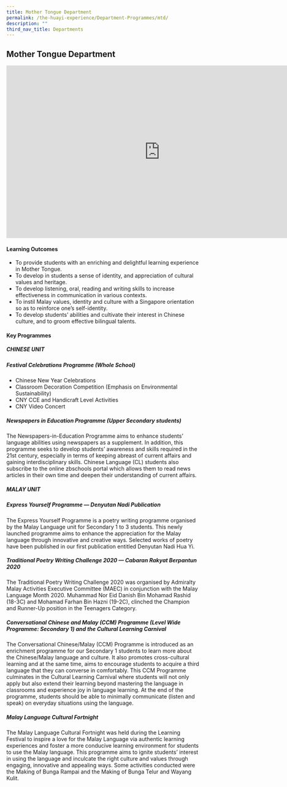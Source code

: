 ```yaml
---
title: Mother Tongue Department
permalink: /the-huayi-experience/Department-Programmes/mtd/
description: ""
third_nav_title: Departments
---
```

## Mother Tongue Department

<iframe allowfullscreen="true" height="450" width="800" frameborder="0" src="https://docs.google.com/presentation/d/e/2PACX-1vTeGInj8txV_Mp-78-2qA-wfVTDHBR-dlo5lAavr4YLa_26kjv7RT262ujCiyXTphfu9pdTAjPDEsO4/embed?start=false&amp;loop=false&amp;delayms=3000"></iframe>

#### Learning Outcomes

*   To provide students with an enriching and delightful learning experience in Mother Tongue.
*   To develop in students a sense of identity, and appreciation of cultural values and heritage.
*   To develop listening, oral, reading and writing skills to increase effectiveness in communication in various contexts.
*   To instil Malay values, identity and culture with a Singapore orientation so as to reinforce one’s self-identity.
*   To develop students’ abilities and cultivate their interest in Chinese culture, and to groom effective bilingual talents.

#### Key Programmes

##### CHINESE UNIT

##### Festival Celebrations Programme (Whole School)

*   Chinese New Year Celebrations
*   Classroom Decoration Competition (Emphasis on Environmental Sustainability)
*   CNY CCE and Handicraft Level Activities
*   CNY Video Concert

##### Newspapers in Education Programme (Upper Secondary students)

The Newspapers-in-Education Programme aims to enhance students’ language abilities using newspapers as a supplement. In addition, this programme seeks to develop students’ awareness and skills required in the 21st century, especially in terms of keeping abreast of current affairs and gaining interdisciplinary skills. Chinese Language (CL) students also subscribe to the online zbschools portal which allows them to read news articles in their own time and deepen their understanding of current affairs.

##### MALAY UNIT

##### Express Yourself Programme — Denyutan Nadi Publication

The Express Yourself Programme is a poetry writing programme organised by the Malay Language unit for Secondary 1 to 3 students. This newly launched programme aims to enhance the appreciation for the Malay language through innovative and creative ways. Selected works of poetry have been published in our first publication entitled Denyutan Nadi Hua Yi.

##### Traditional Poetry Writing Challenge 2020 — Cabaran Rakyat Berpantun 2020

The Traditional Poetry Writing Challenge 2020 was organised by Admiralty Malay Activities Executive Committee (MAEC) in conjunction with the Malay Language Month 2020. Muhammad Nor Eid Danish Bin Mohamad Rashid (18-3C) and Mohamad Farhan Bin Hazni (19-2C), clinched the Champion and Runner-Up position in the Teenagers Category.

##### Conversational Chinese and Malay (CCM) Programme (Level Wide Programme: Secondary 1) and the Cultural Learning Carnival

The Conversational Chinese/Malay (CCM) Programme is introduced as an enrichment programme for our Secondary 1 students to learn more about the Chinese/Malay language and culture. It also promotes cross-cultural learning and at the same time, aims to encourage students to acquire a third language that they can converse in comfortably. This CCM Programme culminates in the Cultural Learning Carnival where students will not only apply but also extend their learning beyond mastering the language in classrooms and experience joy in language learning. At the end of the programme, students should be able to minimally communicate (listen and speak) on everyday situations using the language.

##### Malay Language Cultural Fortnight

The Malay Language Cultural Fortnight was held during the Learning Festival to inspire a love for the Malay Language via authentic learning experiences and foster a more conducive learning environment for students to use the Malay language. This programme aims to ignite students’ interest in using the language and inculcate the right culture and values through engaging, innovative and appealing ways. Some activities conducted were the Making of Bunga Rampai and the Making of Bunga Telur and Wayang Kulit.